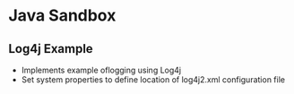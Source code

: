 # Java Sandbox 
## Log4j Example 
- Implements example oflogging using Log4j
- Set system properties to define location of log4j2.xml configuration file 
